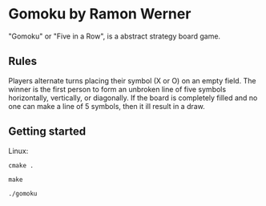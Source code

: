 # Gomoku by Ramon Werner

"Gomoku" or "Five in a Row", is a abstract strategy board game.

## Rules

Players alternate turns placing their symbol (X or O) on an empty field.
The winner is the first person to form an unbroken line of five symbols horizontally,
vertically, or diagonally. If the board is completely filled and no one can 
make a line of 5 symbols, then it ill result in a draw.

## Getting started

Linux:

```
cmake .
```

```
make
```

```
./gomoku
```